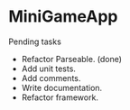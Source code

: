 # MiniGameApp

Pending tasks

- Refactor Parseable. (done)
- Add unit tests.
- Add comments.
- Write documentation.
- Refactor framework.